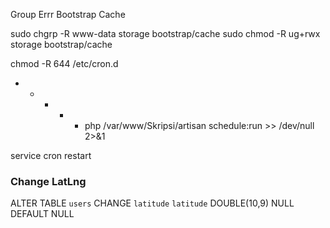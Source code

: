 Group Errr Bootstrap Cache

sudo chgrp -R www-data storage bootstrap/cache
sudo chmod -R ug+rwx storage bootstrap/cache

chmod -R 644 /etc/cron.d

* * * * * php /var/www/Skripsi/artisan schedule:run >> /dev/null 2>&1

service cron restart

### Change LatLng
ALTER TABLE `users` CHANGE `latitude` `latitude` DOUBLE(10,9) NULL DEFAULT NULL

